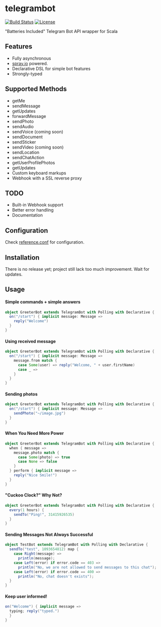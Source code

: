 # telegrambot
[![Build Status](https://travis-ci.org/hzengin/telegrambot.svg)](https://travis-ci.org/hzengin/telegrambot) [![License](https://img.shields.io/badge/license-MIT-blue.svg)](https://opensource.org/licenses/MIT)

"Batteries Included" Telegram Bot API wrapper for Scala

## Features
- Fully asynchronous
- [spray.io](spray.io) powered.
- Declarative DSL for simple bot features
- Strongly-typed

## Supported Methods
- getMe
- sendMessage
- getUpdates
- forwardMessage
- sendPhoto
- sendAudio
- sendVoice (coming soon)
- sendDocument
- sendSticker
- sendVideo (coming soon)
- sendLocation
- sendChatAction
- getUserProfilePhotos
- getUpdates
- Custom keyboard markups
- Webhook with a SSL reverse proxy

## TODO
 - Built-in Webhook support
 - Better error handling
 - Documentation

## Configuration
Check [reference.conf](https://github.com/hzengin/telegrambot/blob/master/src/main/resources/reference.conf) for configuration.

## Installation
There is no release yet; project still lack too much improvement. Wait for updates.

## Usage
#### Simple commands + simple answers
```scala
object GreeterBot extends TelegramBot with Polling with Declarative {
  on("/start") { implicit message: Message =>
    reply("Welcome")
  }
}
```
#### Using received message
```scala
object GreeterBot extends TelegramBot with Polling with Declarative {
  on("/start") { implicit message: Message =>
    message.from match {
      case Some(user) => reply("Welcome, " + user.firstName)
      case _ =>
    }
  }
}
```
#### Sending photos
```scala
object GreeterBot extends TelegramBot with Polling with Declarative {
  on("/start") { implicit message: Message =>
    sendPhoto("~/image.jpg")
  }
}
```

#### When You Need More Power
```scala
object GreeterBot extends TelegramBot with Polling with Declarative {
  when { message =>
    message.photo match {
      case Some(photo) => true
      case None => false
    }
  } perform { implicit message =>
    reply("Nice Smile!")
  }
}
```
#### "Cuckoo Clock?" Why Not?
```scala
object GreeterBot extends TelegramBot with Polling with Declarative {
  every(1 hours) {
    sendTo("Ping!", 31415926535)
  }
}
```

#### Sending Messages Not Always Successful
```scala
object TestBot extends TelegramBot with Polling with Declarative {
  sendTo("test", 1093654812) map {
    case Right(message) =>
      println(message);
    case Left(error) if error.code == 403 =>
      println("No, we are not allowed to send messages to this chat");
    case Left(error) if error.code == 400 =>
      println("No, chat doesn't exists");
  }
}
```

#### Keep user informed!
```scala
on("Welcome") { implicit message =>
  typing; reply("typed.")
  }
}
```
